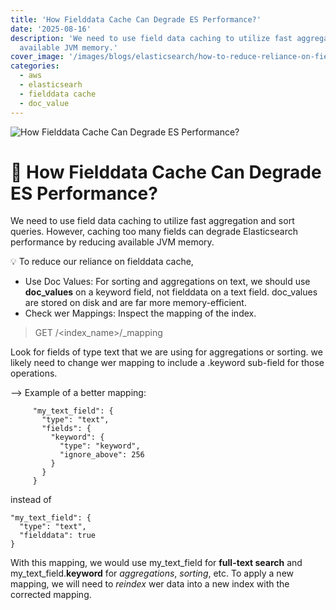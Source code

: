```yaml
---
title: 'How Fielddata Cache Can Degrade ES Performance?'
date: '2025-08-16'
description: 'We need to use field data caching to utilize fast aggregation and sort queries. However, caching too many fields can degrade Elasticsearch performance by reducing
  available JVM memory.'
cover_image: '/images/blogs/elasticsearch/how-to-reduce-reliance-on-fielddata-cache.png'
categories:
  - aws
  - elasticsearh
  - fielddata cache
  - doc_value
---
```


![How Fielddata Cache Can Degrade ES Performance?](/images/blogs/elasticsearch/how-to-reduce-reliance-on-fielddata-cache.png "How Fielddata Cache Can Degrade ES Performance?")

# 🧠 How Fielddata Cache Can Degrade ES Performance? 

We need to use field data caching to utilize fast aggregation and sort queries. However, caching too many fields can degrade Elasticsearch performance by reducing available JVM memory.

💡 To reduce our reliance on fielddata cache,
  * Use Doc Values: For sorting and aggregations on text, we should use **doc_values** on a keyword field, not fielddata on a text field. doc_values are stored on disk and are
    far more memory-efficient.
  * Check wer Mappings: Inspect the mapping of the index.
> GET /<index_name>/_mapping

Look for fields of type text that we are using for aggregations or sorting. we likely need to change wer mapping to include a .keyword sub-field for those operations.

--> Example of a better mapping:

```
     "my_text_field": {
       "type": "text",
       "fields": {
         "keyword": {
           "type": "keyword",
           "ignore_above": 256
         }
       }
     }
```

instead of 

    "my_text_field": {
      "type": "text",
      "fielddata": true
    }

With this mapping, we would use my_text_field for **full-text search** and my_text_field.**keyword** for *aggregations*, *sorting*, etc. To apply a new mapping, we will need to *reindex* wer data into a new index with the corrected mapping.